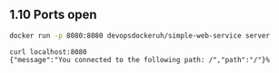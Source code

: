 ## 1.10 Ports open

```bash
docker run -p 8080:8080 devopsdockeruh/simple-web-service server
```

```
curl localhost:8080
{"message":"You connected to the following path: /","path":"/"}%  
```